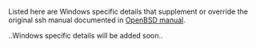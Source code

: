 Listed here are Windows specific details that supplement or override the original ssh manual documented in [OpenBSD manual](https://man.openbsd.org/ssh). 

..Windows specific details will be added soon..

